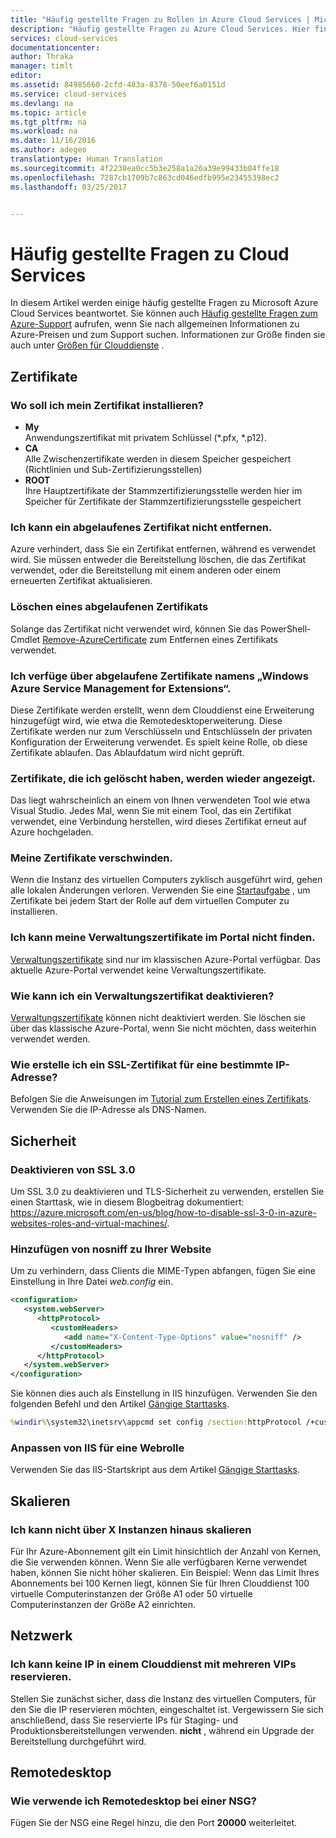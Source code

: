 ```yaml
---
title: "Häufig gestellte Fragen zu Rollen in Azure Cloud Services | Microsoft-Dokumentation"
description: "Häufig gestellte Fragen zu Azure Cloud Services. Hier finden Sie Antworten zu einigen häufig gestellten Fragen zu Zertifikaten, Web- und Workerrollen."
services: cloud-services
documentationcenter: 
author: Thraka
manager: timlt
editor: 
ms.assetid: 84985660-2cfd-483a-8378-50eef6a0151d
ms.service: cloud-services
ms.devlang: na
ms.topic: article
ms.tgt_pltfrm: na
ms.workload: na
ms.date: 11/16/2016
ms.author: adegeo
translationtype: Human Translation
ms.sourcegitcommit: 4f2230ea0cc5b3e258a1a26a39e99433b04ffe18
ms.openlocfilehash: 7287cb1709b7c863cd046edfb995e23455398ec2
ms.lasthandoff: 03/25/2017


---
```

# <a name="cloud-services-faq"></a>Häufig gestellte Fragen zu Cloud Services
In diesem Artikel werden einige häufig gestellte Fragen zu Microsoft Azure Cloud Services beantwortet. Sie können auch [Häufig gestellte Fragen zum Azure-Support](http://go.microsoft.com/fwlink/?LinkID=185083) aufrufen, wenn Sie nach allgemeinen Informationen zu Azure-Preisen und zum Support suchen. Informationen zur Größe finden sie auch unter [Größen für Clouddienste](cloud-services-sizes-specs.md) .

## <a name="certificates"></a>Zertifikate
### <a name="where-should-i-install-my-certificate"></a>Wo soll ich mein Zertifikat installieren?
* **My**  
  Anwendungszertifikat mit privatem Schlüssel (\*.pfx, \*.p12).
* **CA**  
  Alle Zwischenzertifikate werden in diesem Speicher gespeichert (Richtlinien und Sub-Zertifizierungsstellen)
* **ROOT**  
  Ihre Hauptzertifikate der Stammzertifizierungsstelle werden hier im Speicher für Zertifikate der Stammzertifizierungsstelle gespeichert

### <a name="i-cant-remove-expired-certificate"></a>Ich kann ein abgelaufenes Zertifikat nicht entfernen.
Azure verhindert, dass Sie ein Zertifikat entfernen, während es verwendet wird. Sie müssen entweder die Bereitstellung löschen, die das Zertifikat verwendet, oder die Bereitstellung mit einem anderen oder einem erneuerten Zertifikat aktualisieren.

### <a name="delete-an-expired-certificate"></a>Löschen eines abgelaufenen Zertifikats
Solange das Zertifikat nicht verwendet wird, können Sie das PowerShell-Cmdlet [Remove-AzureCertificate](https://msdn.microsoft.com/library/azure/mt589145.aspx) zum Entfernen eines Zertifikats verwendet.

### <a name="i-have-expired-certificates-named-windows-azure-service-management-for-extensions"></a>Ich verfüge über abgelaufene Zertifikate namens „Windows Azure Service Management for Extensions“.
Diese Zertifikate werden erstellt, wenn dem Clouddienst eine Erweiterung hinzugefügt wird, wie etwa die Remotedesktoperweiterung. Diese Zertifikate werden nur zum Verschlüsseln und Entschlüsseln der privaten Konfiguration der Erweiterung verwendet. Es spielt keine Rolle, ob diese Zertifikate ablaufen. Das Ablaufdatum wird nicht geprüft.

### <a name="certificates-i-have-deleted-keep-reappearing"></a>Zertifikate, die ich gelöscht haben, werden wieder angezeigt.
Das liegt wahrscheinlich an einem von Ihnen verwendeten Tool wie etwa Visual Studio. Jedes Mal, wenn Sie mit einem Tool, das ein Zertifikat verwendet, eine Verbindung herstellen, wird dieses Zertifikat erneut auf Azure hochgeladen.

### <a name="my-certificates-keep-disappearing"></a>Meine Zertifikate verschwinden.
Wenn die Instanz des virtuellen Computers zyklisch ausgeführt wird, gehen alle lokalen Änderungen verloren. Verwenden Sie eine [Startaufgabe](cloud-services-startup-tasks.md) , um Zertifikate bei jedem Start der Rolle auf dem virtuellen Computer zu installieren.

### <a name="i-cannot-find-my-management-certificates-in-the-portal"></a>Ich kann meine Verwaltungszertifikate im Portal nicht finden.
[Verwaltungszertifikate](../azure-api-management-certs.md) sind nur im klassischen Azure-Portal verfügbar. Das aktuelle Azure-Portal verwendet keine Verwaltungszertifikate. 

### <a name="how-can-i-disable-a-management-certificate"></a>Wie kann ich ein Verwaltungszertifikat deaktivieren?
[Verwaltungszertifikate](../azure-api-management-certs.md) können nicht deaktiviert werden. Sie löschen sie über das klassische Azure-Portal, wenn Sie nicht möchten, dass weiterhin verwendet werden.

### <a name="how-do-i-create-an-ssl-certificate-for-a-specific-ip-address"></a>Wie erstelle ich ein SSL-Zertifikat für eine bestimmte IP-Adresse?
Befolgen Sie die Anweisungen im [Tutorial zum Erstellen eines Zertifikats](cloud-services-certs-create.md). Verwenden Sie die IP-Adresse als DNS-Namen.

## <a name="security"></a>Sicherheit
### <a name="disable-ssl-30"></a>Deaktivieren von SSL 3.0
Um SSL 3.0 zu deaktivieren und TLS-Sicherheit zu verwenden, erstellen Sie einen Starttask, wie in diesem Blogbeitrag dokumentiert: https://azure.microsoft.com/en-us/blog/how-to-disable-ssl-3-0-in-azure-websites-roles-and-virtual-machines/.

### <a name="add-nosniff-to-your-website"></a>Hinzufügen von **nosniff** zu Ihrer Website
Um zu verhindern, dass Clients die MIME-Typen abfangen, fügen Sie eine Einstellung in Ihre Datei *web.config* ein.

```xml
<configuration>
   <system.webServer>
      <httpProtocol>
         <customHeaders>
            <add name="X-Content-Type-Options" value="nosniff" />
         </customHeaders>
      </httpProtocol>
   </system.webServer>
</configuration>
```

Sie können dies auch als Einstellung in IIS hinzufügen. Verwenden Sie den folgenden Befehl und den Artikel [Gängige Starttasks](cloud-services-startup-tasks-common.md#configure-iis-startup-with-appcmdexe).

```cmd
%windir%\system32\inetsrv\appcmd set config /section:httpProtocol /+customHeaders.[name='X-Content-Type-Options',value='nosniff']
```

### <a name="customize-iis-for-a-web-role"></a>Anpassen von IIS für eine Webrolle
Verwenden Sie das IIS-Startskript aus dem Artikel [Gängige Starttasks](cloud-services-startup-tasks-common.md#configure-iis-startup-with-appcmdexe).

## <a name="scaling"></a>Skalieren
### <a name="i-cannot-scale-beyond-x-instances"></a>Ich kann nicht über X Instanzen hinaus skalieren
Für Ihr Azure-Abonnement gilt ein Limit hinsichtlich der Anzahl von Kernen, die Sie verwenden können. Wenn Sie alle verfügbaren Kerne verwendet haben, können Sie nicht höher skalieren. Ein Beispiel: Wenn das Limit Ihres Abonnements bei 100 Kernen liegt, können Sie für Ihren Clouddienst 100 virtuelle Computerinstanzen der Größe A1 oder 50 virtuelle Computerinstanzen der Größe A2 einrichten.

## <a name="networking"></a>Netzwerk
### <a name="i-cant-reserve-an-ip-in-a-multi-vip-cloud-service"></a>Ich kann keine IP in einem Clouddienst mit mehreren VIPs reservieren.
Stellen Sie zunächst sicher, dass die Instanz des virtuellen Computers, für den Sie die IP reservieren möchten, eingeschaltet ist. Vergewissern Sie sich anschließend, dass Sie reservierte IPs für Staging- und Produktionsbereitstellungen verwenden. **nicht** , während ein Upgrade der Bereitstellung durchgeführt wird.

## <a name="remote-desktop"></a>Remotedesktop
### <a name="how-do-i-remote-desktop-when-i-have-an-nsg"></a>Wie verwende ich Remotedesktop bei einer NSG?
Fügen Sie der NSG eine Regel hinzu, die den Port **20000** weiterleitet.

